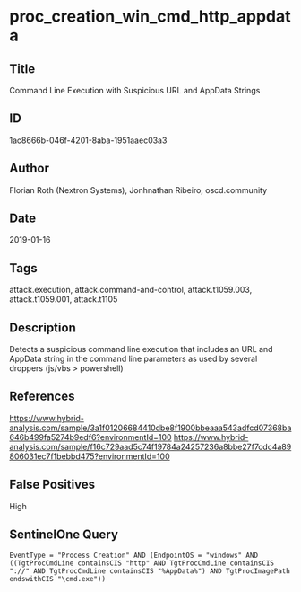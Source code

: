 # proc_creation_win_cmd_http_appdata

## Title
Command Line Execution with Suspicious URL and AppData Strings

## ID
1ac8666b-046f-4201-8aba-1951aaec03a3

## Author
Florian Roth (Nextron Systems), Jonhnathan Ribeiro, oscd.community

## Date
2019-01-16

## Tags
attack.execution, attack.command-and-control, attack.t1059.003, attack.t1059.001, attack.t1105

## Description
Detects a suspicious command line execution that includes an URL and AppData string in the command line parameters as used by several droppers (js/vbs > powershell)

## References
https://www.hybrid-analysis.com/sample/3a1f01206684410dbe8f1900bbeaaa543adfcd07368ba646b499fa5274b9edf6?environmentId=100
https://www.hybrid-analysis.com/sample/f16c729aad5c74f19784a24257236a8bbe27f7cdc4a89806031ec7f1bebbd475?environmentId=100

## False Positives
High

## SentinelOne Query
```
EventType = "Process Creation" AND (EndpointOS = "windows" AND ((TgtProcCmdLine containsCIS "http" AND TgtProcCmdLine containsCIS "://" AND TgtProcCmdLine containsCIS "%AppData%") AND TgtProcImagePath endswithCIS "\cmd.exe"))

```